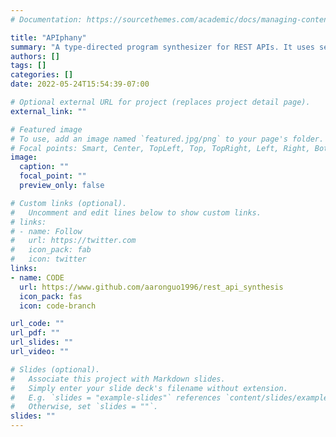 ```yaml
---
# Documentation: https://sourcethemes.com/academic/docs/managing-content/

title: "APIphany"
summary: "A type-directed program synthesizer for REST APIs. It uses semantic types to specify user intent and to direct the search."
authors: []
tags: []
categories: []
date: 2022-05-24T15:54:39-07:00

# Optional external URL for project (replaces project detail page).
external_link: ""

# Featured image
# To use, add an image named `featured.jpg/png` to your page's folder.
# Focal points: Smart, Center, TopLeft, Top, TopRight, Left, Right, BottomLeft, Bottom, BottomRight.
image:
  caption: ""
  focal_point: ""
  preview_only: false

# Custom links (optional).
#   Uncomment and edit lines below to show custom links.
# links:
# - name: Follow
#   url: https://twitter.com
#   icon_pack: fab
#   icon: twitter
links:
- name: CODE
  url: https://www.github.com/aaronguo1996/rest_api_synthesis
  icon_pack: fas
  icon: code-branch

url_code: ""
url_pdf: ""
url_slides: ""
url_video: ""

# Slides (optional).
#   Associate this project with Markdown slides.
#   Simply enter your slide deck's filename without extension.
#   E.g. `slides = "example-slides"` references `content/slides/example-slides.md`.
#   Otherwise, set `slides = ""`.
slides: ""
---
```

